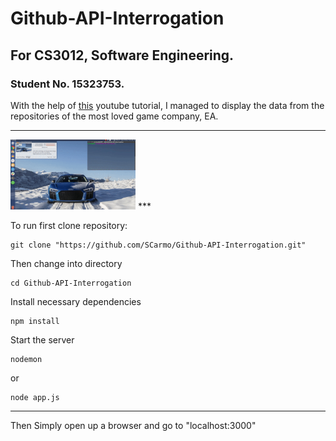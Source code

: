 # Github-API-Interrogation
## For CS3012, Software Engineering.
### Student No. 15323753.
With the help of [this][1] youtube tutorial, I managed to display the data from the repositories of the most loved game company, EA.

[1]: https://www.youtube.com/watch?v=w-7RQ46RgxU&list=PL4cUxeGkcC9gcy9lrvMJ75z9maRw4byYp

***
<img src="https://raw.githubusercontent.com/scarmo/Github-API-Interrogation/master/Demo/demo.gif" width="200">
***

To run first clone repository:
```
git clone "https://github.com/SCarmo/Github-API-Interrogation.git"
```

Then change into directory
```
cd Github-API-Interrogation
```

Install necessary dependencies
```
npm install
```

Start the server
```
nodemon
```
or
```
node app.js
```

***
Then Simply open up a browser and go to "localhost:3000"
